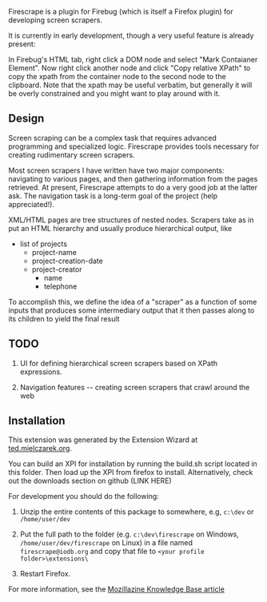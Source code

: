 Firescrape is a plugin for Firebug (which is itself a Firefox plugin)
for developing screen scrapers.

It is currently in early development, though a very useful feature is
already present:

In Firebug's HTML tab, right click a DOM node and select "Mark
Contaianer Element".  Now right click another node and click "Copy
relative XPath" to copy the xpath from the container node to the
second node to the clipboard.  Note that the xpath may be useful
verbatim, but generally it will be overly constrained and you might
want to play around with it.

## Design

Screen scraping can be a complex task that requires advanced
programming and specialized logic.  Firescrape provides tools
necessary for creating rudimentary screen scrapers.

Most screen scrapers I have written have two major components:
navigating to various pages, and then gathering information from the
pages retrieved.  At present, Firescrape attempts to do a very good
job at the latter ask.  The navigation task is a long-term goal of the
project (help appreciated!).

XML/HTML pages are tree structures of nested nodes.  Scrapers take as
in put an HTML hierarchy and usually produce hierarchical output, like

* list of projects
   * project-name
   * project-creation-date
   * project-creator
      * name
      * telephone


To accomplish this, we define the idea of a "scraper" as a function of
some inputs that produces some intermediary output that it then passes
along to its children to yield the final result

## TODO

1. UI for defining hierarchical screen scrapers based on XPath
   expressions.

2. Navigation features -- creating screen scrapers that crawl around
   the web

## Installation 

This extension was generated by the Extension Wizard at
[ted.mielczarek.org](http://ted.mielczarek.org/code/mozilla/extensionwiz/).

You can build an XPI for installation by running the build.sh script
located in this folder.  Then load up the XPI from firefox to install.
Alternatively, check out the downloads section on github (LINK HERE)

For development you should do the following:

1. Unzip the entire contents of this package to somewhere, e.g, `c:\dev` or `/home/user/dev`

2. Put the full path to the folder (e.g. `c:\dev\firescrape` on
   Windows, `/home/user/dev/firescrape` on Linux) in a file named
   `firescrape@iodb.org` and copy that file to `<your profile folder>\extensions\`

3. Restart Firefox.
  
For more information, see the
[Mozillazine Knowledge Base article](http://kb.mozillazine.org/Getting_started_with_extension_development)


